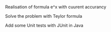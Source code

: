 Realisation of formula e^x with cuurent accurancy

Solve the problem with Teylor formula

Add some Unit tests with JUnit in Java
